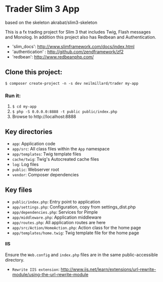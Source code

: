 # Trader Slim 3 App
based on the skeleton akrabat/slim3-skeleton

This is a fx trading project for Slim 3 that includes Twig, Flash messages and Monolog. In addition this project
also has Redbean and Authentication.
* 'slim_docs': http://www.slimframework.com/docs/index.html
* 'authentication' : http://github.com/zendframework/zf2
* 'redbean': http://www.redbeanphp.com/

## Clone this project:

    $ composer create-project -n -s dev neilmillard/trader my-app

### Run it:

1. `$ cd my-app`
2. `$ php -S 0.0.0.0:8888 -t public public/index.php`
3. Browse to http://localhost:8888

## Key directories

* `app`: Application code
* `app/src`: All class files within the `App` namespace
* `app/templates`: Twig template files
* `cache/twig`: Twig's Autocreated cache files
* `log`: Log files
* `public`: Webserver root
* `vendor`: Composer dependencies

## Key files

* `public/index.php`: Entry point to application
* `app/settings.php`: Configuration, copy from settings_dist.php
* `app/dependencies.php`: Services for Pimple
* `app/middleware.php`: Application middleware
* `app/routes.php`: All application routes are here
* `app/src/Action/HomeAction.php`: Action class for the home page
* `app/templates/home.twig`: Twig template file for the home page

#### IIS

Ensure the `Web.config` and `index.php` files are in the same public-accessible directory.
* `Rewrite IIS extension`: http://www.iis.net/learn/extensions/url-rewrite-module/using-the-url-rewrite-module
